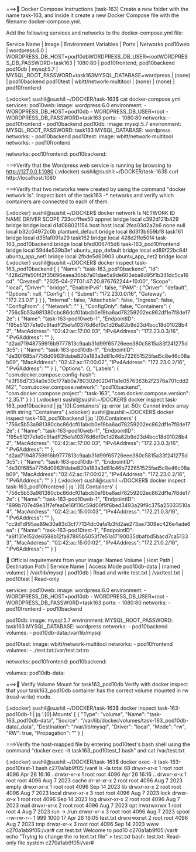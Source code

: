 ===>📄 Docker Compose Instructions (task-163)
Create a new folder with the name task-163, and inside it create a new Docker Compose file with the filename docker-compose.yml.

Add the following services and networks to the docker-compose.yml file:

Service Name | Image | Environment Variables | Ports | Networks
pod10web | wordpress:6.0 | WORDPRESS_DB_HOST=pod10dbWORDPRESS_DB_USER=rootWORDPRESS_DB_PASSWORD=task163 | 1080:80 | pod10frontend, pod10backend
pod10db | mysql:5.7 | MYSQL_ROOT_PASSWORD=task163MYSQL_DATABASE=wordpress | (none) | pod10backend
pod10test | wbitt/network-multitool | (none) | (none) | pod10frontend

(.vdocker) sushil@sushil:~/DOCKER/task-163$ cat docker-compose.yml 
services:
  pod10web:
    image: wordpress:6.0
    environment:
      - WORDPRESS_DB_HOST=pod10db
      - WORDPRESS_DB_USER=root
      - WORDPRESS_DB_PASSWORD=task163
    ports:
      - 1080:80
    networks:
      - pod10frontend
      - pod10backend 
  pod10db:
    image: mysql:5.7
    environment:
      MYSQL_ROOT_PASSWORD: task163
      MYSQL_DATABASE: wordpress
    networks:
      - pod10backend
  pod10test:
    image: wbitt/network-multitool
    networks:
      - pod10frontend

networks:
  pod10frontend:
  pod10backend:


===>Verify that the Wordpress web service is running by browsing to http://127.0.0.1:1080
(.vdocker) sushil@sushil:~/DOCKER/task-163$ curl http://localhost:1080


===>Verify that two networks were created by using the command "docker network Is".
Inspect both of the task163 -* networks and verify which containers are connected to each of them.

(.vdocker) sushil@sushil:~/DOCKER$ docker network ls
NETWORK ID     NAME                     DRIVER    SCOPE
733ccfffee50   appnet                   bridge    local
c392d121b429   bridge                   bridge    local
d1d088021154   host                     host      local
2fea03d2a2b6   none                     null      local
b32c04972c0b   plantuml_default         bridge    local
8d3f3b659bf8   task161                  bridge    local
d35faf091a29   task162                  bridge    local
428d2ffe50f4   task-163_pod10backend    bridge    local
bfed006745d8   task-163_pod10frontend   bridge    local
59d4e539b3ef   ubuntu_app_default       bridge    local
ed89f22bc84f   ubuntu_app_net1          bridge    local
2fbde5d60903   ubuntu_app_net2          bridge    local
(.vdocker) sushil@sushil:~/DOCKER$ docker inspect task-163_pod10backend 
[
    {
        "Name": "task-163_pod10backend",
        "Id": "428d2ffe50f42f35696eaea36bb7a01dae5a9de603eba8d95f1b341dc5ca16cd",
        "Created": "2025-04-27T01:47:20.876762244+10:00",
        "Scope": "local",
        "Driver": "bridge",
        "EnableIPv6": false,
        "IPAM": {
            "Driver": "default",
            "Options": null,
            "Config": [
                {
                    "Subnet": "172.23.0.0/16",
                    "Gateway": "172.23.0.1"
                }
            ]
        },
        "Internal": false,
        "Attachable": false,
        "Ingress": false,
        "ConfigFrom": {
            "Network": ""
        },
        "ConfigOnly": false,
        "Containers": {
            "756c5b53a981380cbc86dcf01abcb0e19ba6ad78259202ec862df1e7f8de172e": {
                "Name": "task-163-pod10web-1",
                "EndpointID": "f95e512f7e1e0c9fadff25efa10376d6df0c1d26a82b9d23d4bcc18d01028b42",
                "MacAddress": "02:42:ac:17:00:03",
                "IPv4Address": "172.23.0.3/16",
                "IPv6Address": ""
            },
            "d2ad71948759916b9777813c9aab31d99f65726eee380c5815a33f241275d3c5": {
                "Name": "task-163-pod10db-1",
                "EndpointID": "de30f685a7756d0963fdabe820a183a3d81c46b722651525fad5c8e46c08ab09",
                "MacAddress": "02:42:ac:17:00:02",
                "IPv4Address": "172.23.0.2/16",
                "IPv6Address": ""
            }
        },
        "Options": {},
        "Labels": {
            "com.docker.compose.config-hash": "e3f98d7334a0e30c177ab0a780302d020411a1e0576363b2f2376a701cdd2f42",
            "com.docker.compose.network": "pod10backend",
            "com.docker.compose.project": "task-163",
            "com.docker.compose.version": "2.35.1"
        }
    }
]
(.vdocker) sushil@sushil:~/DOCKER$ docker inspect task-163_pod10backend | jq '[0].Containers'
jq: error (at <stdin>:50): Cannot index array with string "Containers"
(.vdocker) sushil@sushil:~/DOCKER$ docker inspect task-163_pod10backend | jq '.[0].Containers'
{
  "756c5b53a981380cbc86dcf01abcb0e19ba6ad78259202ec862df1e7f8de172e": {
    "Name": "task-163-pod10web-1",
    "EndpointID": "f95e512f7e1e0c9fadff25efa10376d6df0c1d26a82b9d23d4bcc18d01028b42",
    "MacAddress": "02:42:ac:17:00:03",
    "IPv4Address": "172.23.0.3/16",
    "IPv6Address": ""
  },
  "d2ad71948759916b9777813c9aab31d99f65726eee380c5815a33f241275d3c5": {
    "Name": "task-163-pod10db-1",
    "EndpointID": "de30f685a7756d0963fdabe820a183a3d81c46b722651525fad5c8e46c08ab09",
    "MacAddress": "02:42:ac:17:00:02",
    "IPv4Address": "172.23.0.2/16",
    "IPv6Address": ""
  }
}
(.vdocker) sushil@sushil:~/DOCKER$ docker inspect task-163_pod10frontend | jq '.[0].Containers'
{
  "756c5b53a981380cbc86dcf01abcb0e19ba6ad78259202ec862df1e7f8de172e": {
    "Name": "task-163-pod10web-1",
    "EndpointID": "899b707e49e31f7efea0e16f116c59d00f9f6bed3493a29f9c375a25033510a4",
    "MacAddress": "02:42:ac:15:00:03",
    "IPv4Address": "172.21.0.3/16",
    "IPv6Address": ""
  },
  "cc9d1df95aa89e30a83d3cf77134dc0afa1b3fd2ae273ae7309ec426e4ade6ea": {
    "Name": "task-163-pod10test-1",
    "EndpointID": "a6f131e152de6598b12fa87895b5053f7e51a17190035dbafbd5bacd7ca51333",
    "MacAddress": "02:42:ac:15:00:02",
    "IPv4Address": "172.21.0.2/16",
    "IPv6Address": ""
  }
}

🎯 Official requirements from your image:
Named Volume | Host Path      | Destination Path | Service Name | Access Mode
pod10db-data | (named volume) | /var/lib/mysql   | pod10db   | Read and write
                test.txt      | /var/test.txt    | pod10test | Read-only

services:
  pod10web:
    image: wordpress:6.0
    environment:
      - WORDPRESS_DB_HOST=pod10db
      - WORDPRESS_DB_USER=root
      - WORDPRESS_DB_PASSWORD=task163
    ports:
      - 1080:80
    networks:
      - pod10frontend
      - pod10backend

  pod10db:
    image: mysql:5.7
    environment:
      MYSQL_ROOT_PASSWORD: task163
      MYSQL_DATABASE: wordpress
    networks:
      - pod10backend
    volumes:
      - pod10db-data:/var/lib/mysql

  pod10test:
    image: wbitt/network-multitool
    networks:
      - pod10frontend
    volumes:
      - ./test.txt:/var/test.txt:ro

networks:
  pod10frontend:
  pod10backend:

volumes:
  pod10db-data:


===>📄 Verify Volume Mount for task163_pod10db
Verify with docker inspect that your task163_pod10db container has the correct volume mounted in rw (read-write) mode.

(.vdocker) sushil@sushil:~/DOCKER/task-163$ docker inspect task-163-pod10db-1 | jq '.[0].Mounts'
[
  {
    "Type": "volume",
    "Name": "task-163_pod10db-data",
    "Source": "/var/lib/docker/volumes/task-163_pod10db-data/_data",
    "Destination": "/var/lib/mysql",
    "Driver": "local",
    "Mode": "rw",
    "RW": true,
    "Propagation": ""
  }
]

===>Verify the host-mapped file by entering pod10test's bash shell using the command "docker exec -it
task163_pod10test_1 bash" and cat /var/test.txt

(.vdocker) sushil@sushil:~/DOCKER/task-163$ docker exec -it task-163-pod10test-1 bash
c270a1ab9f05:/var# ls -la
total 68
drwxr-xr-x    1 root     root          4096 Apr 26 16:16 .
drwxr-xr-x    1 root     root          4096 Apr 26 16:16 ..
drwxr-xr-x    1 root     root          4096 Aug  7  2023 cache
dr-xr-xr-x    2 root     root          4096 Aug  7  2023 empty
drwxr-xr-x    1 root     root          4096 Sep 14  2023 lib
drwxr-xr-x    2 root     root          4096 Aug  7  2023 local
drwxr-xr-x    3 root     root          4096 Aug  7  2023 lock
drwxr-xr-x    1 root     root          4096 Sep 14  2023 log
drwxr-xr-x    2 root     root          4096 Aug  7  2023 mail
drwxr-xr-x    2 root     root          4096 Aug  7  2023 opt
lrwxrwxrwx    1 root     root             4 Aug  7  2023 run -> /run
drwxr-xr-x    3 root     root          4096 Aug  7  2023 spool
-rw-rw-r--    1 999      1000            17 Apr 26 16:05 test.txt
drwxrwxrwt    2 root     root          4096 Aug  7  2023 tmp
drwxr-xr-x    3 root     root          4096 Sep 14  2023 www
c270a1ab9f05:/var# cat test.txt 
Welcome to pod10
c270a1ab9f05:/var# echo "Trying to change the ro text.txt file" > test.txt 
bash: test.txt: Read-only file system
c270a1ab9f05:/var# 